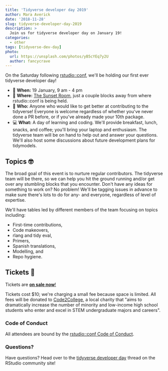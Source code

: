 ```yaml
---
title: 'Tidyverse developer day 2019'
author: Mara Averick
date: '2018-11-28'
slug: tidyverse-developer-day-2019
description: > 
  Join us for tidyverse developer day on January 19!
categories:
  - other
tags: [tidyverse-dev-day]
photo:
  url: https://unsplash.com/photos/yB5cYEq7y2U
  author: fancycrave
---
```



On the Saturday following [rstudio::conf](https://www.rstudio.com/conference/), we'll be holding our first ever tidyverse developer day!

 * 📆 **When:** 19 January, 9 am - 4 pm  
 * 📍 **Where:** [The Sunset Room](https://www.sunsetroomaustin.com/), just a couple blocks away from where rstudio::conf is being held. 
 * 👥 **Who:** Anyone who would like to get better at contributing to the tidyverse! Everyone is welcome regardless of whether you've never done a PR before, or if you've already made your 10th package.
 * 💻 **What:** A day of learning and coding. We'll provide
breakfast, lunch, snacks, and coffee; you'll bring your laptop and enthusiasm.
The tidyverse team will be on hand to help out and answer your questions. We'll also host some discussions about future development plans for tidymodels.  

## Topics 🤓

The broad goal of this event is to nurture regular contributors. The tidyverse team will be there, so we can help you hit the ground running and/or get over any stumbling blocks that you encounter. Don't have any ideas for something to work on? No problem! We'll be tagging issues in advance to make sure there's lots to do for any- and everyone, regardless of level of expertise. 

We'll have tables led by different members of the team focusing on topics including: 

* First-time contributions, 
* Code makeovers, 
* rlang and tidy eval, 
* Primers, 
* Spanish translations, 
* Modelling, and 
* Repo hygiene. 

## Tickets 🎫

Tickets are [**on sale
now**!](https://www.eventbrite.com/e/tidyverse-developer-day-tickets-1617065687)

Tickets cost $10; we're charging a small fee because space is limited. All fees
will be donated to [Code2College](https://code2college.org/about/), a local
charity that "aims to dramatically increase the number of minority and
low-income high school students who enter and excel in STEM undergraduate majors
and careers".

### Code of Conduct

All attendees are bound by the [rstudio::conf Code of Conduct](CODE_OF_CONDUCT.md).

### Questions?

Have questions? Head over to the [tidyverse developer day](https://community.rstudio.com/t/tidyverse-developer-day/13146) 
 thread on the RStudio community site!
